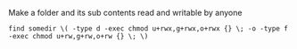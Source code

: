 Make a folder and its sub contents read and writable by anyone

    find somedir \( -type d -exec chmod u+rwx,g+rwx,o+rwx {} \; -o -type f -exec chmod u+rw,g+rw,o+rw {} \; \)
